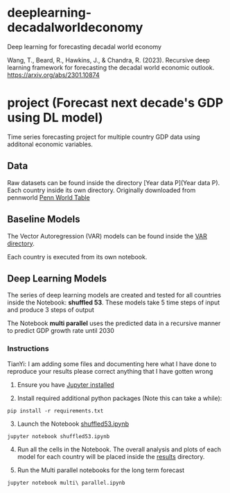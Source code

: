 # deeplearning-decadalworldeconomy
Deep learning for forecasting decadal world economy

Wang, T., Beard, R., Hawkins, J., & Chandra, R. (2023). Recursive deep learning framework for forecasting the decadal world economic outlook.
https://arxiv.org/abs/2301.10874

# project (Forecast next decade's GDP using DL model)

Time series forecasting project for multiple country GDP data using
additonal economic variables.

## Data

Raw datasets can be found inside the directory [Year data P](Year data P).
Each country inside its own directory.
Originally downloaded from pennworld [Penn World Table](https://www.rug.nl/ggdc/productivity/pwt/?lang=en)

## Baseline Models

The Vector Autoregression (VAR) models can be found inside the [VAR directory](VAR).

Each country is executed from its own notebook.


## Deep Learning Models

The series of deep learning models are created and tested for all countries inside the 
Notebook: **shuffled 53**. These models take 5 time steps of input and produce 3 steps
of output
  
The Notebook **multi parallel** uses the predicted data in a recursive manner to predict 
GDP growth rate until 2030


### Instructions

TianYi: I am adding some files and documenting here what I have done to reproduce your results
please correct anything that I have gotten wrong

1. Ensure you have [Jupyter installed](https://jupyter.org/install)


2. Install required additional python packages (Note this can take a while):
```
pip install -r requirements.txt
```

3. Launch the Notebook [shuffled53.ipynb](shuffled53.ipynb)
```
jupyter notebook shuffled53.ipynb
```
 
4. Run all the cells in the Notebook. The overall analysis and plots of each model for each country
will be placed inside the [results](results) directory.


5. Run the Multi parallel notebooks for the long term forecast
```
jupyter notebook multi\ parallel.ipynb
```



